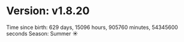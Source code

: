 # Version: v1.8.20
Time since birth: 629 days, 15096 hours, 905760 minutes, 54345600 seconds
Season: Summer ☀️
